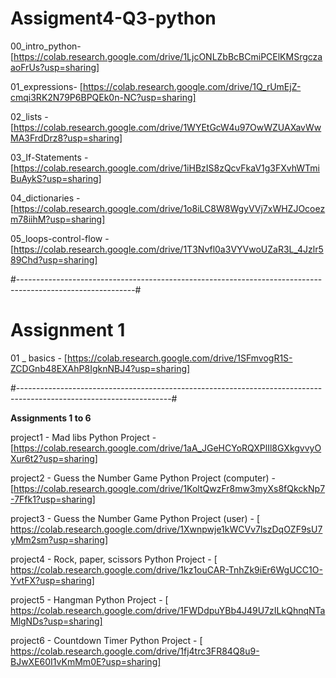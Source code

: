 # Assigment4-Q3-python
00_intro_python- [https://colab.research.google.com/drive/1LjcONLZbBcBCmiPCElKMSrgczaaoFrUs?usp=sharing]

01_expressions- [https://colab.research.google.com/drive/1Q_rUmEjZ-cmqi3RK2N79P6BPQEk0n-NC?usp=sharing]

02_lists - [https://colab.research.google.com/drive/1WYEtGcW4u97OwWZUAXavWwMA3FrdDrz8?usp=sharing]

03_If-Statements -[https://colab.research.google.com/drive/1iHBzIS8zQcvFkaV1g3FXvhWTmiBuAykS?usp=sharing]

04_dictionaries - [https://colab.research.google.com/drive/1o8iLC8W8WgyVVj7xWHZJOcoezm78iihM?usp=sharing]

05_loops-control-flow - [https://colab.research.google.com/drive/1T3Nvfl0a3VYVwoUZaR3L_4Jzlr589Chd?usp=sharing]


#-----------------------------------------------------------------------------------------------------------#

# Assignment 1

01 _ basics - [https://colab.research.google.com/drive/1SFmvogR1S-ZCDGnb48EXAhP8IgknNBJ4?usp=sharing]



#--------------------------------------------------------------------------------------------------------------------#

**Assignments 1 to 6**

project1 -  Mad libs Python Project  - [https://colab.research.google.com/drive/1aA_JGeHCYoRQXPlIl8GXkgvvyOXur6t2?usp=sharing]

project2 - Guess the Number Game Python Project (computer) - [https://colab.research.google.com/drive/1KoltQwzFr8mw3myXs8fQkckNp7-7Ffk1?usp=sharing]

project3 -  Guess the Number Game Python Project (user) - [ https://colab.research.google.com/drive/1Xwnpwje1kWCVv7lszDqOZF9sU7yMm2sm?usp=sharing]

project4 -  Rock, paper, scissors Python Project - [ https://colab.research.google.com/drive/1kz1ouCAR-TnhZk9iEr6WgUCC1O-YvtFX?usp=sharing]

project5 - Hangman Python Project - [ https://colab.research.google.com/drive/1FWDdpuYBb4J49U7zILkQhnqNTaMlgNDs?usp=sharing]

project6 - Countdown Timer Python Project - [ https://colab.research.google.com/drive/1fj4trc3FR84Q8u9-BJwXE60I1vKmMm0E?usp=sharing]
